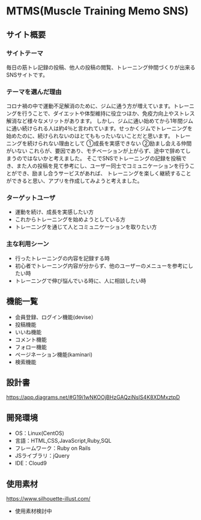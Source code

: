 # MTMS(Muscle Training Memo SNS)

## サイト概要

### サイトテーマ
毎日の筋トレ記録の投稿、他人の投稿の閲覧、トレーニング仲間づくりが出来るSNSサイトです。

### テーマを選んだ理由
コロナ禍の中で運動不足解消のために、ジムに通う方が増えています。トレーニングを行うことで、ダイエットや体型維持に役立つほか、免疫力向上やストレス解消など様々なメリットがあります。
しかし、ジムに通い始めてから1年間ジムに通い続けられる人は約4％と言われています。せっかくジムでトレーニングを始めたのに、続けられないのはとてももったいないことだと思います。
トレーニングを続けられない理由として
①成長を実感できない
②励まし会える仲間がいない
これらが、要因であり、モチベーションが上がらず、途中で辞めてしまうのではないかと考えました。
そこでSNSでトレーニングの記録を投稿でき、また人の投稿を見て参考にし、ユーザー同士でコミュニケーションを行うことができ、励まし合うサービスがあれば、
トレーニングを楽しく継続することができると思い、アプリを作成してみようと考えました。

### ターゲットユーザ
- 運動を続け、成長を実感したい方
- これからトレーニングを始めようとしている方
- トレーニングを通じて人とコミュニケーションを取りたい方

### 主な利用シーン
- 行ったトレーニングの内容を記録する時
- 初心者でトレーニング内容が分からず、他のユーザーのメニューを参考にしたい時
- トレーニングで伸び悩んでいる時に、人に相談したい時

## 機能一覧
- 会員登録、ログイン機能(devise）
- 投稿機能
- いいね機能
- コメント機能
- フォロー機能
- ページネーション機能(kaminari)
- 検索機能

## 設計書
https://app.diagrams.net/#G19i1wNKOOjBHzGAQziNslS4K8XDMxztpD


## 開発環境
- OS：Linux(CentOS)
- 言語：HTML,CSS,JavaScript,Ruby,SQL
- フレームワーク：Ruby on Rails
- JSライブラリ：jQuery
- IDE：Cloud9

## 使用素材
https://www.silhouette-illust.com/
- 使用素材検討中